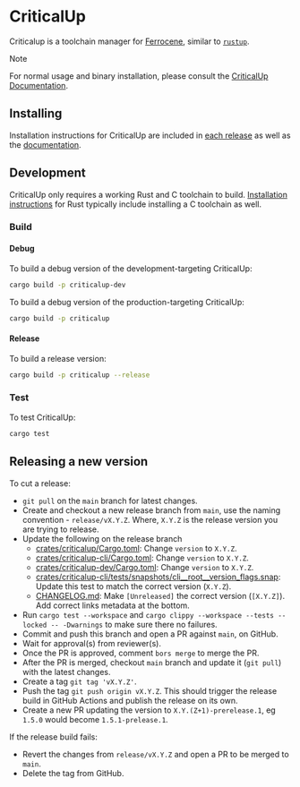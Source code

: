 <!-- SPDX-FileCopyrightText: The Ferrocene Developers -->
<!-- SPDX-License-Identifier: MIT OR Apache-2.0 -->

# CriticalUp

Criticalup is a toolchain manager for [Ferrocene][ferrocene], similar to [`rustup`][rustup].

> [!NOTE]
>
> For normal usage and binary installation, please consult the [CriticalUp Documentation][criticalup-docs].

## Installing

Installation instructions for CriticalUp are included
in [each release](https://github.com/ferrocene/criticalup/releases) as well as the [documentation][criticalup-docs].

## Development

CriticalUp only requires a working Rust and C toolchain to build. [Installation instructions][rust-install] for Rust
typically include installing a C toolchain as well.

### Build

#### Debug

To build a debug version of the development-targeting CriticalUp:

```bash
cargo build -p criticalup-dev
```

To build a debug version of the production-targeting CriticalUp:

```bash
cargo build -p criticalup
```

#### Release

To build a release version:

```bash
cargo build -p criticalup --release
```

### Test

To test CriticalUp:

```bash
cargo test
```

## Releasing a new version

To cut a release:

- `git pull` on the `main` branch for latest changes.
- Create and checkout a new release branch from `main`, use the naming convention -  `release/vX.Y.Z`.
  Where, `X.Y.Z` is the release version you are trying to release.
- Update the following on the release branch
    - [crates/criticalup/Cargo.toml](./crates/criticalup/Cargo.toml): Change `version` to `X.Y.Z`.
    - [crates/criticalup-cli/Cargo.toml](./crates/criticalup-cli/Cargo.toml): Change `version` to `X.Y.Z`.
    - [crates/criticalup-dev/Cargo.toml](./crates/criticalup-dev/Cargo.toml): Change `version` to `X.Y.Z`.
    - [crates/criticalup-cli/tests/snapshots/cli__root__version_flags.snap](./crates/criticalup-cli/tests/snapshots/cli__root__version_flags.snap):
      Update this test to match the correct version (`X.Y.Z`).
    - [CHANGELOG.md](./CHANGELOG.md): Make `[Unreleased]` the correct version (`[X.Y.Z]`). Add correct links metadata at
      the bottom.
- Run `cargo test --workspace` and `cargo clippy --workspace --tests --locked -- -Dwarnings` to make sure there no
  failures.
- Commit and push this branch and open a PR against `main`, on GitHub.
- Wait for approval(s) from reviewer(s).
- Once the PR is approved, comment `bors merge` to merge the PR.
- After the PR is merged, checkout `main` branch and update it (`git pull`) with the latest changes.
- Create a tag `git tag 'vX.Y.Z'`.
- Push the tag `git push origin vX.Y.Z`. This should trigger the release build in GitHub Actions and publish the release
  on its own.
- Create a new PR updating the version to `X.Y.(Z+1)-prerelease.1`, eg `1.5.0` would become `1.5.1-prelease.1`.

If the release build fails:

- Revert the changes from `release/vX.Y.Z` and open a PR to be merged to `main`.
- Delete the tag from GitHub.

[criticalup-docs]: https://criticalup.ferrocene.dev/

[rustup]: https://github.com/rust-lang/rustup

[ferrocene]: https://ferrocene.dev/

[rust-install]: https://www.rust-lang.org/tools/install
